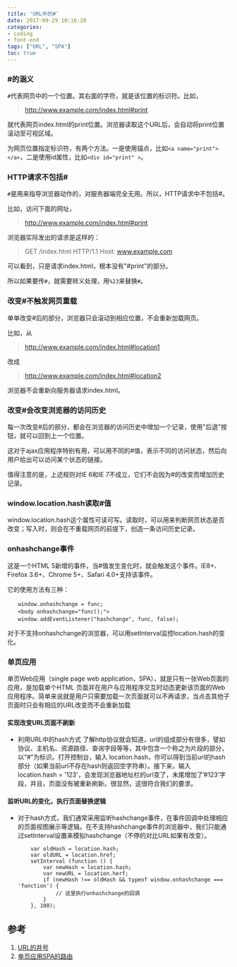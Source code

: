 ```yaml
---
title: 'URL中的#'
date: 2017-09-29 10:16:28
categories:
- coding
- font-end
tags: ["URL", "SPA"]
toc: true
---
```


### #的涵义

`#`代表网页中的一个位置。其右面的字符，就是该位置的标识符。比如，

> http://www.example.com/index.html#print

就代表网页index.html的print位置。浏览器读取这个URL后，会自动将print位置滚动至可视区域。

为网页位置指定标识符，有两个方法。一是使用锚点，比如`<a name="print"></a>`，二是使用id属性，比如`<div id="print" >`。
<!--more-->
### HTTP请求不包括#

`#`是用来指导浏览器动作的，对服务器端完全无用。所以，HTTP请求中不包括#。

比如，访问下面的网址，

> http://www.example.com/index.html#print

浏览器实际发出的请求是这样的：

> GET /index.html HTTP/1.1
> Host: www.example.com

可以看到，只是请求index.html，根本没有"#print"的部分。

所以如果要传`#`，就需要转义处理，用`%23`来替换`#`。

### 改变#不触发网页重载

单单改变#后的部分，浏览器只会滚动到相应位置，不会重新加载网页。

比如，从

> http://www.example.com/index.html#location1

改成

> http://www.example.com/index.html#location2

浏览器不会重新向服务器请求index.html。

### 改变#会改变浏览器的访问历史

每一次改变#后的部分，都会在浏览器的访问历史中增加一个记录，使用"后退"按钮，就可以回到上一个位置。

这对于ajax应用程序特别有用，可以用不同的#值，表示不同的访问状态，然后向用户给出可以访问某个状态的链接。

值得注意的是，上述规则对IE 6和IE 7不成立，它们不会因为#的改变而增加历史记录。

### window.location.hash读取#值

window.location.hash这个属性可读可写。读取时，可以用来判断网页状态是否改变；写入时，则会在不重载网页的前提下，创造一条访问历史记录。

### onhashchange事件

这是一个HTML 5新增的事件，当#值发生变化时，就会触发这个事件。IE8+、Firefox 3.6+、Chrome 5+、Safari 4.0+支持该事件。

它的使用方法有三种：
```
　　window.onhashchange = func;
　　<body onhashchange="func();">
　　window.addEventListener("hashchange", func, false);
```
对于不支持onhashchange的浏览器，可以用setInterval监控location.hash的变化。

### 单页应用

单页Web应用（single page web application，SPA），就是只有一张Web页面的应用，是加载单个HTML 页面并在用户与应用程序交互时动态更新该页面的Web应用程序。简单来说就是用户只需要加载一次页面就可以不再请求，当点击其他子页面时只会有相应的URL改变而不会重新加载

#### 实现改变URL页面不刷新

- 利用URL中的hash方式
    了解http协议就会知道，url的组成部分有很多，譬如协议、主机名、资源路径、查询字段等等，其中包含一个称之为片段的部分，以“#”为标识。打开控制台，输入 location.hash，你可以得到当前url的hash部分（如果当前url不存在hash则返回空字符串）。接下来，输入 location.hash = '123'，会发现浏览器地址栏的url变了，末尾增加了’#123’字段，并且，页面没有被重新刷新。很显然，这很符合我们的要求。

#### 监听URL的变化，执行页面替换逻辑

- 对于hash方式，我们通常采用监听hashchange事件，在事件回调中处理相应的页面视图展示等逻辑。在不支持hashchange事件的浏览器中，我们只能通过setInterval设置来模拟hashchange（不停的对比URL如果有改变）。
    ```
        var oldHash = location.hash; 
        var oldURL = location.href; 
        setInterval (function () { 
            var newHash = location.hash; 
            var newURL = location.herf; 
            if (newHash !== oldHash && typeof window.onhashchange === 'function') { 
                // 这里执行onhashchange的回调 
            }
        }, 100);
    ```
## 参考

1. [URL的井号](http://www.ruanyifeng.com/blog/2011/03/url_hash.html)
2. [单页应用SPA的路由](http://www.cnblogs.com/nanshanlaoyao/p/6407368.html)